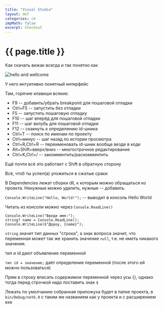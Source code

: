 ```yaml
---
title: "Visual Studio"
layout: def
categories: c#
impMath: false
excerpt: Checkout
---
```


# {{ page.title }}

Как скачать вижак всегда и так понятно как

![hello and wellcome](https://mogom.github.io/vs_ui_tutorial.png)

У него интуитивно понятный интерфейс

Там, горячие клавиши всякие:

- F9 -- добавить/убрать breakpoint для пошаговой отладки
- Ctrl+F5 -- запустить без отладки
- F5 -- запустить пошаговую отладку
- F10 -- шаг вперёд для пошаговой отладки
- F11 -- шаг вклубь для пошаговой отладки
- F12 -- скакнуть к определению id-шника
- Ctrl+T -- поиск по именам по проекту
- Ctrl+минус -- шаг назад по истории просмотра
- Ctrl+R,Ctrl+R -- переименовать id-шник вообще везде в коде
- Alt+Shift+вверх/вниз -- многострочное редактирование
- Ctrl+K,Ctrl+/ -- закомментить/раскомментить

Ещё почти всё это работает с Shift в обратную сторону

Всё, чтоб ты успел(а) уложиться в сжатые сраки

В Dependencies лежат сборки dll, к которым можно обращаться из проекта. Ненужные можно удалить, нужные -- добавить.

`Console.WriteLine("Hello, World!");` -- выводит в консоль Hello World

Читать из консоли можно через `Console.ReadLine()`

```
Console.WriteLine("Введи имя:");
string? name = Console.ReadLine();
Console.WriteLine($"Дороу, {name}");
```

`string` значит тип данных "строка", а знак вопроса значит, что переменная может так же хранить значение `null`, т.е. не иметь никакого значения.

тип и id дают объявление переменной

`тип id = значение;` даёт определение переменной (после этого ей можно пользоваться)

Прям в строку вписать содержимое переменной через усы {}, однако тогда перед строчкой надо поставить знак `$`

Лежать по умолчанию собранная приложуха будет в папке проекта, в `bin/Debug/net6.0` с таким же названием как у проекта и с расширением exe
 

